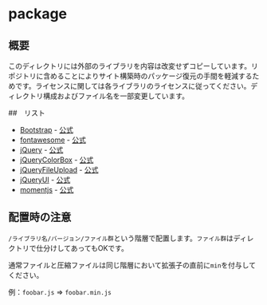 # package

## 概要

このディレクトリには外部のライブラリを内容は改変せずコピーしています。リポジトリに含めることによりサイト構築時のパッケージ復元の手間を軽減するためです。ライセンスに関しては各ライブラリのライセンスに従ってください。ディレクトリ構成およびファイル名を一部変更しています。

##　リスト


* [Bootstrap](bootstrap) - [公式](http://getbootstrap.com/)
* [fontawesome](fontawesome) - [公式](https://fortawesome.github.io/Font-Awesome/)
* [jQuery](jquery) - [公式](https://jquery.com/)
* [jQueryColorBox](jquery-colorbox) - [公式](http://www.jacklmoore.com/colorbox/)
* [jQueryFileUpload](jquery-file-upload) - [公式](https://blueimp.github.io/jQuery-File-Upload/)
* [jQueryUI](jquery-ui) - [公式](https://jqueryui.com)
* [momentjs](momentjs) - [公式](http://momentjs.com/)


## 配置時の注意

`/ライブラリ名/バージョン/ファイル群`という階層で配置します。`ファイル群`はディレクトリで仕分けしてあってもOKです。

通常ファイルと圧縮ファイルは同じ階層において拡張子の直前に`min`を付与してください。

例：`foobar.js` => `foobar.min.js`
